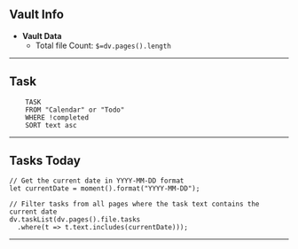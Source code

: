 ## Vault Info
 - **Vault Data**
	- Total file Count: `$=dv.pages().length`
	
---
## Task
```dataview
	TASK
	FROM "Calendar" or "Todo"
	WHERE !completed
	SORT text asc
```

---
## Tasks Today
```dataviewjs
// Get the current date in YYYY-MM-DD format
let currentDate = moment().format("YYYY-MM-DD");

// Filter tasks from all pages where the task text contains the current date
dv.taskList(dv.pages().file.tasks
  .where(t => t.text.includes(currentDate)));
```

---
